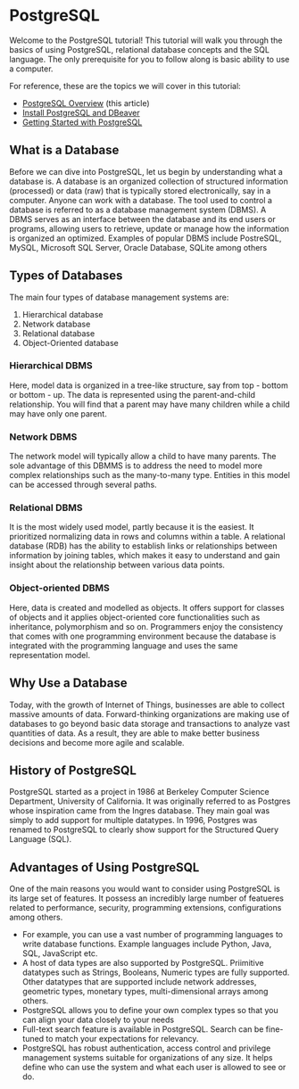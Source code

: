 # PostgreSQL

Welcome to the PostgreSQL tutorial! This tutorial will walk you through the basics of using PostgreSQL, relational database concepts and the SQL language. The only prerequisite for you to follow along is basic ability to use a computer.

For reference, these are the topics we will cover in this tutorial:

- [PostgreSQL Overview](postgresql.md) (this article)
- [Install PostgreSQL and DBeaver](install_postgresql_and_dbeaver.md)
- [Getting Started with PostgreSQL](getting_started_with_postgresql.md)


## What is a Database

Before we can dive into PostgreSQL, let us begin by understanding what a database is. A database is an organized collection of structured information (processed) or data (raw) that is typically stored electronically, say in a computer. Anyone can work with a database. The tool used to control a database is referred to as a database management system (DBMS). A DBMS serves as an interface between the database and its end users or programs, allowing users to retrieve, update or manage how the information is organized an optimized. Examples of popular DBMS include PostreSQL, MySQL, Microsoft SQL Server, Oracle Database, SQLite among others


## Types of Databases

The main four types of database management systems are:

1. Hierarchical database
2. Network database
3. Relational database
4. Object-Oriented database


### Hierarchical DBMS

Here, model data is organized in a tree-like structure, say from top - bottom or bottom - up. The data is represented using the parent-and-child relationship. You will find that a parent may have many children while a child may have only one parent.


### Network DBMS

The network model will typically allow a child to have many parents. The sole advantage of this DBMMS is to address the need to model more complex relationships such as the many-to-many type. Entities in this model can be accessed through several paths.


### Relational DBMS

It is the most widely used model, partly because it is the easiest. It prioritized normalizing data in rows and columns within a table. A relational database (RDB) has the ability to establish links or relationships between information by joining tables, which makes it easy to understand and gain insight about the relationship between various data points.


### Object-oriented DBMS

Here, data is created and modelled as objects. It offers support for classes of objects and it applies object-oriented core functionalities such as inheritance, polymorphism and so on. Programmers enjoy the consistency that comes with one programming environment because the database is integrated with the programming language and uses the same representation model.


## Why Use a Database

Today, with the growth of Internet of Things, businesses are able to collect massive amounts of data. Forward-thinking organizations are making use of databases to go beyond basic data storage and transactions to analyze vast quantities of data. As a result, they are able to make better business decisions and become more agile and scalable.


## History of PostgreSQL

PostgreSQL started as a project in 1986 at Berkeley Computer Science Department, University of California. It was originally referred to as Postgres whose inspiration came from the Ingres database. They main goal was simply to add support for multiple datatypes. In 1996, Postgres was renamed to PostgreSQL to clearly show support for the Structured Query Language (SQL). 


## Advantages of Using PostgreSQL

One of the main reasons you would want to consider using PostgreSQL is its large set of features. It possess an incredibly large number of featueres related to performance, security, programming extensions, configurations among others. 

- For example, you can use a vast number of programming languages to write database functions. Example languages include Python, Java, SQL, JavaScript etc. 
- A host of data types are also supported by PostgreSQL. Priimitive datatypes such as Strings, Booleans, Numeric types are fully supported. Other datatypes that are supported include network addresses, geometric types, monetary types, multi-dimensional arrays among others.
- PostgreSQL allows you to define your own complex types so that you can align your data closely to your needs
- Full-text search feature is available in PostgreSQL. Search can be fine-tuned to match your expectations for relevancy.
- PostgreSQL has robust authentication, access control and privilege management systems suitable for organizations of any size. It helps define who can use the system and what each user is allowed to see or do.